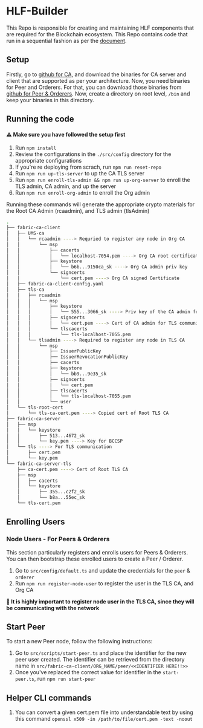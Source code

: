 # HLF-Builder

This Repo is responsible for creating and maintaining HLF components that are required for the Blockchain ecosystem. This Repo contains code that run in a sequential fashion as per the [document](https://hyperledger-fabric-ca.readthedocs.io/en/latest).

## Setup

Firstly, go to [github for CA](https://github.com/hyperledger/fabric-ca/releases), and download the binaries for CA server and client that are supported as per your architecture.
Now, you need binaries for Peer and Orderers. For that, you can download those binaries from [github for Peer & Orderers](https://github.com/hyperledger/fabric/releases).
Now, create a directory on root level, `/bin` and keep your binaries in this directory.

## Running the code

#### ⚠️ Make sure you have followed the setup first

1. Run `npm install`
2. Review the configurations in the `./src/config` directory for the appropriate configurations
3. If you're re deploying from scrach, run `npm run reset-repo`
4. Run `npm run up-tls-server` to up the CA TLS server
5. Run `npm run enroll-tls-admin && npm run up-org-server` to enroll the TLS admin, CA admin, and up the server
6. Run `npm run enroll-org-admin` to enroll the Org admin

Running these commands will generate the appropriate crypto materials for the Root CA Admin (rcaadmin), and TLS admin (tlsAdmin)

```bash
.
├── fabric-ca-client
│   ├── UMS-ca
│   │   └── rcaadmin ----> Requried to register any node in Org CA
│   │       └── msp
│   │           ├── cacerts
│   │           │   └── localhost-7054.pem ----> Org CA root certificate
│   │           ├── keystore
│   │           │   └── b6b...9150ca_sk ----> Org CA admin priv key
│   │           └── signcerts
│   │               └── cert.pem ----> Org CA signed Certificate
│   ├── fabric-ca-client-config.yaml
│   ├── tls-ca
│   │   ├── rcaadmin
│   │   │   └── msp
│   │   │       ├── keystore
│   │   │       │   └── 555...3066_sk ----> Priv key of the CA admin for TLS communication
│   │   │       ├── signcerts
│   │   │       │   └── cert.pem ----> Cert of CA admin for TLS communication
│   │   │       └── tlscacerts
│   │   │           └── tls-localhost-7055.pem
│   │   └── tlsadmin ----> Required to register any node in TLS CA
│   │       └── msp
│   │           ├── IssuerPublicKey
│   │           ├── IssuerRevocationPublicKey
│   │           ├── cacerts
│   │           ├── keystore
│   │           │   └── bb9...9e35_sk
│   │           ├── signcerts
│   │           │   └── cert.pem
│   │           ├── tlscacerts
│   │           │   └── tls-localhost-7055.pem
│   │           └── user
│   └── tls-root-cert
│       └── tls-ca-cert.pem ----> Copied cert of Root TLS CA
├── fabric-ca-server
│   ├── msp
│   │   └── keystore
│   │       ├── 513...4672_sk
│   │       └── key.pem ----> Key for BCCSP
│   └── tls ----> For TLS communication
│       ├── cert.pem
│       └── key.pem
└── fabric-ca-server-tls
    ├── ca-cert.pem ----> Cert of Root TLS CA
    ├── msp
    │   ├── cacerts
    │   └── keystore
    │       ├── 355...c2f2_sk
    │       └── b8a...55ec_sk
    └── tls-cert.pem
```

## Enrolling Users

### Node Users - For Peers & Orderers

This section particularly registers and enrolls users for Peers & Orderers. You can then bootstrap these enrolled users to create a Peer / Orderer.

1. Go to `src/config/default.ts` and update the credentials for the `peer` & `orderer`
2. Run `npm run register-node-user` to register the user in the TLS CA, and Org CA

**🚨 It is highly important to register node user in the TLS CA, since they will be communicating with the network**

## Start Peer

To start a new Peer node, follow the following instructions:

1. Go to `src/scripts/start-peer.ts` and place the identifier for the new peer user created. The identifier can be retrieved from the directory name in `src/fabric-ca-client/ORG_NAME/peer/<<IDENTIFIER HERE!!>>`
2. Once you've replaced the correct value for identifier in the `start-peer.ts`, run `npm run start-peer`

## Helper CLI commands

1. You can convert a given cert.pem file into understandable text by using this command `openssl x509 -in /path/to/file/cert.pem -text -noout`
